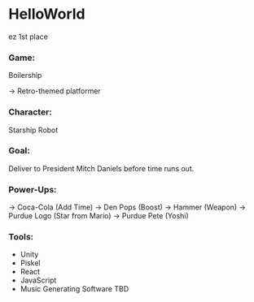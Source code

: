 # HelloWorld
ez 1st place

### Game: 
Boilership

-> Retro-themed platformer

### Character: 
Starship Robot

### Goal: 
Deliver to President Mitch Daniels before time runs out.

### Power-Ups:
  -> Coca-Cola (Add Time)
  -> Den Pops (Boost)
  -> Hammer (Weapon)
  -> Purdue Logo (Star from Mario)
  -> Purdue Pete (Yoshi)
  
### Tools:
  - Unity
  - Piskel
  - React
  - JavaScript
  - Music Generating Software TBD
